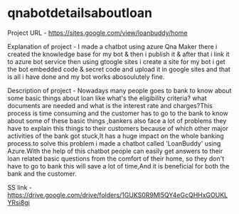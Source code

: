 # qnabotdetailsaboutloan

Project URL - https://sites.google.com/view/loanbuddy/home

Explanation of project - I made a chatbot using azure Qna Maker there i created the knowledge base for my bot & then i publish it & after that i link it to azure bot service then using gtoogle sites i create a site for my bot i get the bot embedded code & secret code  and upload it in google sites and that is all i have done and my bot works abosoulutely fine.

Description of project - Nowadays many people goes to bank to know about some basic things about loan like what's the eligibility criteria? what documents are needed and what is the interest rate and charges?This process is time consuming and the customer has to go to the bank to know about some of these basic things ,bankers also face a lot of problems they have to  explain this  things to their customers because of which other major activities of the bank got stuck,It has a huge impact on the whole banking process.to solve this problem i made a chatbot called 'LoanBuddy' using Azure.With the help of this chatbot  people can easily get answers to their loan related basic questions  from the comfort of their home, so they don't have to go to bank this will save a lot of time,And it is beneficial for both the bank and the customer.

SS link - https://drive.google.com/drive/folders/1GUKS0R9Ml5QY4eGcQHHxGOUKLYRsi8gi
